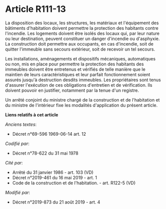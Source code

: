 # Article R111-13

La disposition des locaux, les structures, les matériaux et l'équipement des bâtiments d'habitation doivent permettre la
protection des habitants contre l'incendie. Les logements doivent être isolés des locaux qui, par leur nature ou leur
destination, peuvent constituer un danger d'incendie ou d'asphyxie. La construction doit permettre aux occupants, en cas
d'incendie, soit de quitter l'immeuble sans secours extérieur, soit de recevoir un tel secours.

Les installations, aménagements et dispositifs mécaniques, automatiques ou non, mis en place pour permettre la protection des
habitants des immeubles doivent être entretenus et vérifiés de telle manière que le maintien de leurs caractéristiques et
leur parfait fonctionnement soient assurés jusqu'à destruction desdits immeubles. Les propriétaires sont tenus d'assurer
l'exécution de ces obligations d'entretien et de vérification. Ils doivent pouvoir en justifier, notamment par la tenue d'un
registre.

Un arrêté conjoint du ministre chargé de la construction et de l'habitation et du ministre de l'intérieur fixe les modalités
d'application du présent article.

**Liens relatifs à cet article**

_Anciens textes_:

  - Décret n°69-596 1969-06-14 art. 12

_Codifié par_:

  - Décret n°78-622 du 31 mai 1978

_Cité par_:

  - Arrêté du 31 janvier 1986 - art. 103 (VD)
  - Décret n°2019-461 du 16 mai 2019 - art. 1
  - Code de la construction et de l'habitation. - art. R122-5 (VD)

_Modifié par_:

  - Décret n°2019-873 du 21 août 2019 - art. 4
